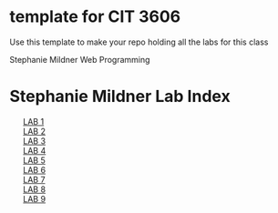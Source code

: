 # template for CIT 3606
Use this template to make your repo holding all the labs for this class

Stephanie Mildner Web Programming
<html>
<head><h1>Stephanie Mildner Lab Index</h1></head>
<ul>
<a href="file:///C:/Users/Student/Documents/GitHub/Cit3606webcopy/LAB%201%20HTML/index.html">LAB 1</href>
    <br>
<a href="file:///C:/Users/Student/Documents/GitHub/Cit3606webcopy/LAB%202%20JavaScript%20Intro/index.html">LAB 2</href>
    <br>
<a href="LAB 3 Currency Converty UI">LAB 3</href>
    <br>
<a href="LAB 4 Landmark Tour">LAB 4</href>
    <br>
<a href="LAB 5 Canvas Game">LAB 5</href>
    <br>
<a href="LAB 6Python StreamlitL">LAB 6</href>
    <br>
<a href="LAB 7 React Pokedex">LAB 7</href>
    <br>
<a href="LAB 8 NodeJS Database">LAB 8</href>
    <br>
<a href="LAB 9 Fullstack">LAB 9</href>


</ul>













</html>